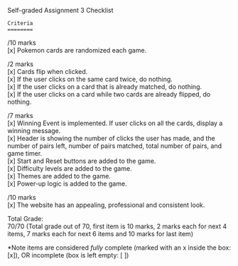 Self-graded Assignment 3 Checklist  

    Criteria	
    ========
/10 marks  
[x]  Pokemon cards are randomized each game.  

/2 marks  
[x]  Cards flip when clicked.  
[x]  If the user clicks on the same card twice, do nothing.  
[x]  If the user clicks on a card that is already matched, do nothing.  
[x]  If the user clicks on a card while two cards are already flipped, do nothing.  

/7 marks  
[x]  Winning Event is implemented. If user clicks on all the cards, display a winning message.  
[x]  Header is showing the number of clicks the user has made, and the number of pairs left, number of pairs matched, total number of pairs, and game timer.  
[x]  Start and Reset buttons are added to the game.  
[x]  Difficulty levels are added to the game.  
[x]  Themes are added to the game.  
[x]  Power-up logic is added to the game.  

/10 marks  
[x]  The website has an appealing, professional and consistent look.  

Total Grade:  
70/70 (Total grade out of 70, first item is 10 marks, 2 marks each for next 4 items, 7 marks each for next 6 items and 10 marks for last item)  

*Note items are considered *fully* complete (marked with an x inside the box: [x]), OR incomplete (box is left empty: [ ])  